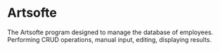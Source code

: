 # Artsofte
The Artsofte program designed to manage the database of employees. Performing CRUD operations, manual input, editing, displaying results.
